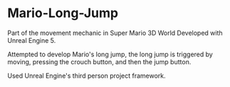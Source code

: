 # Mario-Long-Jump

Part of the movement mechanic in Super Mario 3D World Developed with Unreal Engine 5.

Attempted to develop Mario's long jump, the long jump is triggered by moving, pressing the crouch button, and then the jump button.

Used Unreal Engine's third person project framework.
